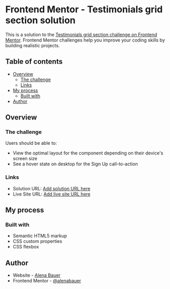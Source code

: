 # Frontend Mentor - Testimonials grid section solution

This is a solution to the [Testimonials grid section challenge on Frontend Mentor](https://www.frontendmentor.io/challenges/testimonials-grid-section-Nnw6J7Un7). Frontend Mentor challenges help you improve your coding skills by building realistic projects. 

## Table of contents

- [Overview](#overview)
  - [The challenge](#the-challenge)
  - [Links](#links)
- [My process](#my-process)
  - [Built with](#built-with)
- [Author](#author)

## Overview

### The challenge

Users should be able to:

- View the optimal layout for the component depending on their device's screen size
- See a hover state on desktop for the Sign Up call-to-action

### Links

- Solution URL: [Add solution URL here](https://github.com/alenabauer/frontendmentor/challenge02)
- Live Site URL: [Add live site URL here](https://alenabauer.github.io/frontendmentor/challenge02/index.html)

## My process

### Built with

- Semantic HTML5 markup
- CSS custom properties
- CSS flexbox

## Author

- Website - [Alena Bauer](https://github.com/alenabauer)
- Frontend Mentor - [@alenabauer](https://www.frontendmentor.io/profile/alenabauer)